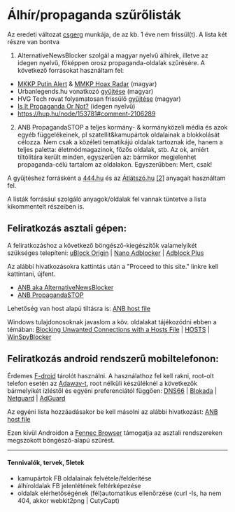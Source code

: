 # Álhír/propaganda szűrőlisták

Az eredeti változat [csgerg](https://github.com/csgerg/alternativenewsblocker) munkája, de az kb. 1 éve nem frissül(t).
A lista két részre van bontva
1. AlternativeNewsBlocker szolgál a magyar nyelvű álhírek, illetve az idegen nyelvű, főképpen orosz propaganda-oldalak szűrésére.
A következő forrásokat használtam fel:
- [MKKP Putin Alert](https://ketfarkukutya.com/?p=505) & [MMKP Hoax Radar](http://ketfarkukutya.com/?p=9742) (magyar) 
- Urbanlegends.hu vonatkozó [gyűjtése](https://www.urbanlegends.hu/2018/01/megteveszto_atveros_magyar_oldalak_kamuhirek_lista_2018/) (magyar)
- HVG Tech rovat folyamatosan frissülő [gyűjtése](https://hvg.hu/tudomany/20150119_atveros_weboldalak) (magyar)
- [Is It Propaganda Or Not?](http://www.propornot.com/p/the-list.html) (idegen nyelvű)
- https://hup.hu/node/153781#comment-2106289

2. ANB PropagandaSTOP a teljes kormány- & kormányközeli média és azok egyéb függelékeinek, pl szatellit&kamupártok oldalainak a blokkolását célozza. Nem csak a közéleti tematikájú oldalak tartoznak ide, hanem a teljes paletta: életmódmagazinok, főzős oldalak, stb. Az ok, amiért tiltólitára került minden, egyszerűen az: bármikor megjelenhet propaganda-célú tartalom az oldalakon. Egyszerűbben: Mert, csak!

A gyűjtéshez forrásként a [444.hu](https://tldr.444.hu/2017/05/18/fideszmedia) és az [Átlátszó.hu](https://adatujsagiras.atlatszo.hu/2018/01/11/fedezze-fel-a-kormanykozeli-mediabirodalmat/) [[2]](https://atlatszo.hu/2018/03/21/itt-a-lista-olvasoink-szerint-ezek-a-kamupartok-csaltak-az-alairasaikkal/) anyagait használtam fel.

A listák forrásául szolgáló anyagok/oldalak fel vannak tüntetve a lista kikommentelt részeiben is. 

## Feliratkozás asztali gépen:
A feliratkozáshoz a következő böngésző-kiegészítők valamelyikét szükséges telepíteni:
[uBlock Origin](https://github.com/gorhill/uBlock) | [Nano Adblocker](https://github.com/NanoAdblocker/NanoCore#nano-adblocker-core) | [Adblock Plus](https://adblockplus.org/)

Az alábbi hivatkozásokra kattintás után a "Proceed to this site." linkre kell kattintani, újfent.
- [ANB aka AlternativeNewsBlocker](https://preview.tinyurl.com/t1csiAltNewsBlk)
- [ANB PropagandaSTOP](https://preview.tinyurl.com/t1csiPropSTOP) 

Lehetőség van host alapú tiltásra is: [ANB host file](https://raw.githubusercontent.com/t1csi/alternativenewsblocker/master/hosts.txt)

Windows tulajdonosoknak javaslom a köv. oldalakat tájékozódni ebben a témában: [Blocking Unwanted Connections with a Hosts File](http://winhelp2002.mvps.org/hosts.htm) | [HOSTS](https://github.com/StevenBlack/hosts) | [WinSpyBlocker](https://github.com/winspyblocker)

## Feliratkozás android rendszerű mobiltelefonon:
Érdemes [F-droid](https://f-droid.org) tárolót használni. A használathoz fel kell rakni, root-olt telefon esetén az [Adaway-t](https://f-droid.org/en/packages/org.adaway/), root nélküli készüléknél a következők bármelyikét ízléstől és egyéni preferenciától függően: [DNS66](https://f-droid.org/en/packages/org.jak_linux.dns66/) | [Blokada](https://f-droid.org/en/packages/org.blokada.alarm/) | [Netguard](https://f-droid.org/en/packages/eu.faircode.netguard/) | [AdGuard](https://f-droid.org/en/packages/com.adguard.android.contentblocker/)

Az egyéni lista hozzáadásakor be kell másolni az alábbi hivatkozást:
[ANB host file](https://raw.githubusercontent.com/t1csi/alternativenewsblocker/master/hosts.txt)

Ezen kívül Androidon a [Fennec Browser](https://f-droid.org/en/packages/org.mozilla.fennec_fdroid/) támogatja az asztali rendszereken megszokott böngésző-alapú szűrést.
____________________________________________________________________
#### Tennivalók, tervek, 5letek
- kamupártok FB oldalainak felvétele/felderítése
- álhíroldalak FB jelenlétének feltérképezése
- oldalak elérhetőségének (fél)automatikus ellenőrzése (curl -Is, ha nem 404, akkor webkit2png | CutyCapt)
